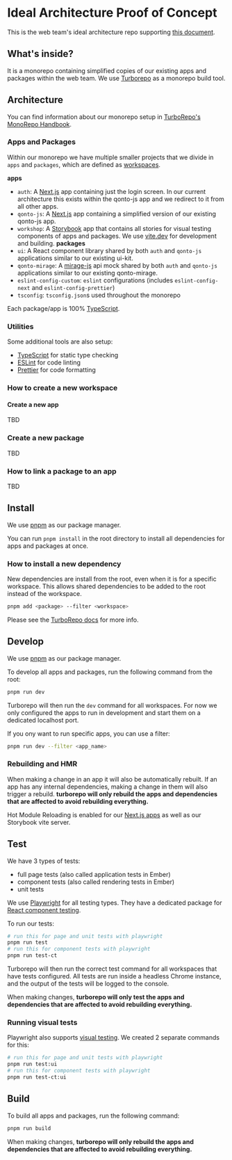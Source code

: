 # Ideal Architecture Proof of Concept

This is the web team's ideal architecture repo supporting [this document](https://www.notion.so/Under-Review-React-migration-ideal-architecture-4369e93ee0f34a3dae3c0ae69a58ab79).

## What's inside?

It is a monorepo containing simplified copies of our existing apps and packages within the web team. We use [Turborepo](https://turbo.build/repo) as a monorepo build tool.

## Architecture
You can find information about our monorepo setup in [TurboRepo's MonoRepo Handbook](https://turbo.build/repo/docs/handbook).

### Apps and Packages
Within our monorepo we have multiple smaller projects that we divide in `apps` and `packages`, which are defined as [workspaces](https://turbo.build/repo/docs/handbook/workspaces).

**apps**
- `auth`: A [Next.js](https://nextjs.org/) app containing just the login screen. In our current architecture this exists within the qonto-js app and we redirect to it from all other apps.
- `qonto-js`: A [Next.js](https://nextjs.org/) app containing a simplified version of our existing qonto-js app.
- `workshop`: A [Storybook](https://storybook.js.org/) app that contains all stories for visual testing components of apps and packages. We use [vite.dev](https://vitejs.dev/) for development and building.
**packages**
- `ui`: A React component library shared by both `auth` and `qonto-js` applications similar to our existing ui-kit.
- `qonto-mirage`: A [mirage-js](https://miragejs.com/) api mock shared by both `auth` and `qonto-js` applications similar to our existing qonto-mirage.
- `eslint-config-custom`: `eslint` configurations (includes `eslint-config-next` and `eslint-config-prettier`)
- `tsconfig`: `tsconfig.json`s used throughout the monorepo

Each package/app is 100% [TypeScript](https://www.typescriptlang.org/).

### Utilities
Some additional tools are also setup:

- [TypeScript](https://www.typescriptlang.org/) for static type checking
- [ESLint](https://eslint.org/) for code linting
- [Prettier](https://prettier.io) for code formatting

### How to create a new workspace

#### Create a new app
TBD

### Create a new package
TBD

### How to link a package to an app
TBD

## Install
We use [pnpm](https://pnpm.io/) as our package manager.

You can run `pnpm install` in the root directory to install all dependencies for apps and packages at once.

### How to install a new dependency
New dependencies are install from the root, even when it is for a specific workspace. This allows shared dependencies to be added to the root instead of the workspace.

```bash
pnpm add <package> --filter <workspace>
```

Please see the [TurboRepo docs](https://turbo.build/repo/docs/handbook/package-installation#addingremovingupgrading-packages) for more info.

## Develop
We use [pnpm](https://pnpm.io/) as our package manager.

To develop all apps and packages, run the following command from the root:

```bash
pnpm run dev
```

Turborepo will then run the `dev` command for all workspaces. For now we only configured the apps to run in development and start them on a dedicated localhost port.

If you ony want to run specific apps, you can use a filter:

```bash
pnpm run dev --filter <app_name>
```

### Rebuilding and HMR
When making a change in an app it will also be automatically rebuilt. If an app has any internal dependencies, making a change in them will also trigger a rebuild. **turborepo will only rebuild the apps and dependencies that are affected to avoid rebuilding everything.**

Hot Module Reloading is enabled for our [Next.js apps](https://turbo.build/pack/docs/features/dev-server#hmr) as well as our Storybook vite server.

## Test
We have 3 types of tests:
- full page tests (also called application tests in Ember)
- component tests (also called rendering tests in Ember)
- unit tests

We use [Playwright](https://playwright.dev/docs/intro) for all testing types. They have a dedicated package for [React component testing](https://playwright.dev/docs/test-components).

To run our tests:

```bash
# run this for page and unit tests with playwright
pnpm run test
# run this for component tests with playwright
pnpm run test-ct
```

Turborepo will then run the correct test command for all workspaces that have tests configured. All tests are run inside a headless Chrome instance, and the output of the tests will be logged to the console.

When making changes, **turborepo will only test the apps and dependencies that are affected to avoid rebuilding everything.**

### Running visual tests

Playwright also supports [visual testing](https://playwright.dev/docs/test-ui-mode). We created 2 separate commands for this:

```bash
# run this for page and unit tests with playwright
pnpm run test:ui
# run this for component tests with playwright
pnpm run test-ct:ui
```

## Build

To build all apps and packages, run the following command:

```bash
pnpm run build
```

When making changes, **turborepo will only rebuild the apps and dependencies that are affected to avoid rebuilding everything.**